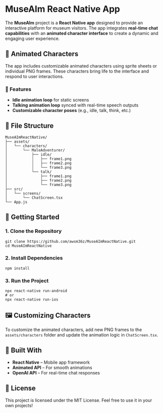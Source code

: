 
# MuseAIm React Native App

The **MuseAIm** project is a **React Native app** designed to provide an interactive platform for museum visitors. The app integrates **real-time chat capabilities** with an **animated character interface** to create a dynamic and engaging user experience.

## 🎨 Animated Characters
The app includes customizable animated characters using sprite sheets or individual PNG frames. These characters bring life to the interface and respond to user interactions.

### 🔧 Features
- **Idle animation loop** for static screens
- **Talking animation loop** synced with real-time speech outputs
- **Customizable character poses** (e.g., idle, talk, think, etc.)

## 📂 File Structure
```
MuseAImReactNative/
├── assets/
│   └── characters/
│       └── MaleAdventurer/
│           ├── idle/
│           │   ├── frame1.png
│           │   ├── frame2.png
│           │   └── frame3.png
│           └── talk/
│               ├── frame1.png
│               ├── frame2.png
│               └── frame3.png
├── src/
│   └── screens/
│       └── ChatScreen.tsx
└── App.js
```

## 🚀 Getting Started

### 1. Clone the Repository
```
git clone https://github.com/awsm36z/MuseAImReactNative.git
cd MuseAImReactNative
```

### 2. Install Dependencies
```
npm install
```

### 3. Run the Project
```
npx react-native run-android
# or
npx react-native run-ios
```

## 🖼️ Customizing Characters
To customize the animated characters, add new PNG frames to the `assets/characters` folder and update the animation logic in `ChatScreen.tsx`.

## 🔧 Built With
- **React Native** – Mobile app framework
- **Animated API** – For smooth animations
- **OpenAI API** – For real-time chat responses

## 📄 License
This project is licensed under the MIT License. Feel free to use it in your own projects!
